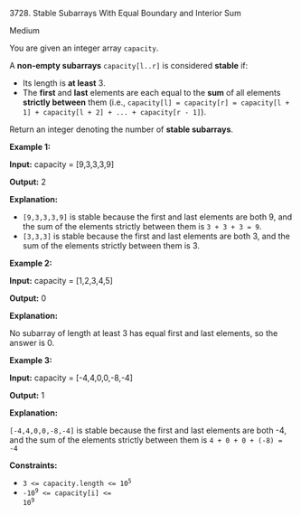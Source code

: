 3728\. Stable Subarrays With Equal Boundary and Interior Sum

Medium

You are given an integer array `capacity`.

A **non-empty subarrays** `capacity[l..r]` is considered **stable** if:

*   Its length is **at least** 3.
*   The **first** and **last** elements are each equal to the **sum** of all elements **strictly between** them (i.e., `capacity[l] = capacity[r] = capacity[l + 1] + capacity[l + 2] + ... + capacity[r - 1]`).

Return an integer denoting the number of **stable subarrays**.

**Example 1:**

**Input:** capacity = [9,3,3,3,9]

**Output:** 2

**Explanation:**

*   `[9,3,3,3,9]` is stable because the first and last elements are both 9, and the sum of the elements strictly between them is `3 + 3 + 3 = 9`.
*   `[3,3,3]` is stable because the first and last elements are both 3, and the sum of the elements strictly between them is 3.

**Example 2:**

**Input:** capacity = [1,2,3,4,5]

**Output:** 0

**Explanation:**

No subarray of length at least 3 has equal first and last elements, so the answer is 0.

**Example 3:**

**Input:** capacity = [-4,4,0,0,-8,-4]

**Output:** 1

**Explanation:**

`[-4,4,0,0,-8,-4]` is stable because the first and last elements are both -4, and the sum of the elements strictly between them is `4 + 0 + 0 + (-8) = -4`

**Constraints:**

*   <code>3 <= capacity.length <= 10<sup>5</sup></code>
*   <code>-10<sup>9</sup> <= capacity[i] <= 10<sup>9</sup></code>